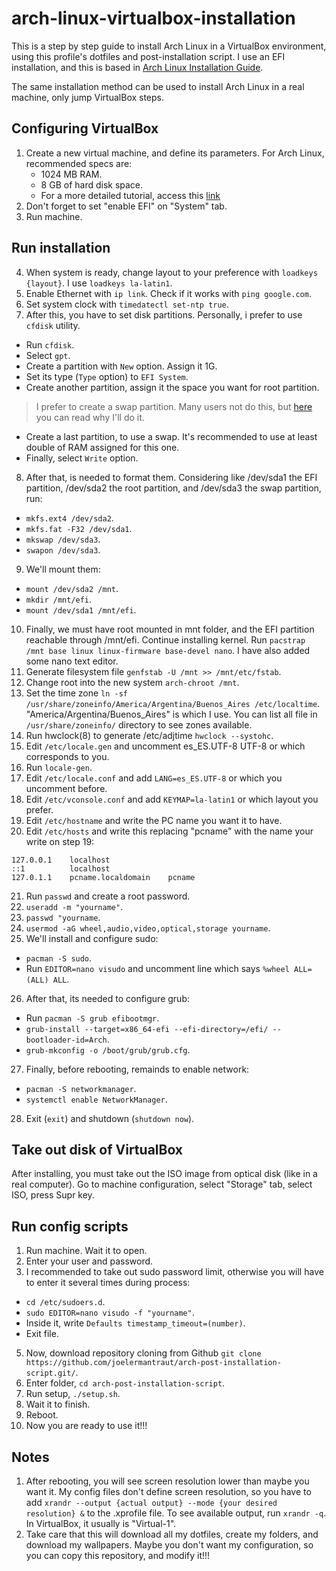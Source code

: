 # arch-linux-virtualbox-installation
This is a step by step guide to install Arch Linux in a VirtualBox environment, using this profile's dotfiles and post-installation script. I use an EFI installation, and this is based in [Arch Linux Installation Guide](https://wiki.archlinux.org/title/installation_guide). 

The same installation method can be used to install Arch Linux in a real machine, only jump VirtualBox steps.

## Configuring VirtualBox
1. Create a new virtual machine, and define its parameters. For Arch Linux, recommended specs are:
    - 1024 MB RAM.
    - 8 GB of hard disk space.
    - For a more detailed tutorial, access this [link](https://gist.github.com/dannycastonguay/46e8cca629d67105a2db#mount-arch-linux-on-virtualbox)
2. Don't forget to set "enable EFI" on "System" tab.
3. Run machine.

## Run installation
4. When system is ready, change layout to your preference with `loadkeys {layout}`. I use `loadkeys la-latin1`.
5. Enable Ethernet with `ip link`. Check if it works with `ping google.com`.
6. Set system clock with `timedatectl set-ntp true`.
7. After this, you have to set disk partitions. Personally, i prefer to use `cfdisk` utility.
  - Run `cfdisk`.
  - Select `gpt`.
  - Create a partition with `New` option. Assign it 1G.
  - Set its type (`Type` option) to `EFI System`. 
  - Create another partition, assign it the space you want for root partition.
  > I prefer to create a swap partition. Many users not do this, but [here](https://serverfault.com/questions/351093/should-linux-vms-in-vmware-esx-have-a-swap-partition/351176#351176) you can read why I'll do it.
  - Create a last partition, to use a swap. It's recommended to use at least double of RAM assigned for this one.
  - Finally, select `Write` option.
8. After that, is needed to format them. Considering like /dev/sda1 the EFI partition, /dev/sda2 the root partition, and /dev/sda3 the swap partition, run:
  - `mkfs.ext4 /dev/sda2`.
  - `mkfs.fat -F32 /dev/sda1`.
  - `mkswap /dev/sda3`.
  - `swapon /dev/sda3`.
9. We'll mount them:
  - `mount /dev/sda2 /mnt`.
  - `mkdir /mnt/efi`.
  - `mount /dev/sda1 /mnt/efi`.
10. Finally, we must have root mounted in mnt folder, and the EFI partition reachable through /mnt/efi. Continue installing kernel. Run `pacstrap /mnt base linux linux-firmware base-devel nano`. I have also added some nano text editor.
11. Generate filesystem file `genfstab -U /mnt >> /mnt/etc/fstab`.
12. Change root into the new system `arch-chroot /mnt`.
13. Set the time zone `ln -sf /usr/share/zoneinfo/America/Argentina/Buenos_Aires /etc/localtime`. "America/Argentina/Buenos_Aires" is which I use. You can list all file in `/usr/share/zoneinfo/` directory to see zones available.
14. Run hwclock(8) to generate /etc/adjtime `hwclock --systohc`.
15. Edit `/etc/locale.gen` and uncomment es_ES.UTF-8 UTF-8 or which corresponds to you.
16. Run `locale-gen`.
17. Edit `/etc/locale.conf` and add `LANG=es_ES.UTF-8` or which you uncomment before.
18. Edit `/etc/vconsole.conf` and add `KEYMAP=la-latin1` or which layout you prefer.
19. Edit `/etc/hostname` and write the PC name you want it to have.
20. Edit `/etc/hosts` and write this replacing "pcname" with the name your write on step 19:
```
127.0.0.1    localhost
::1          localhost
127.0.1.1    pcname.localdomain    pcname
```
21. Run `passwd` and create a root password.
22. `useradd -m "yourname"`.
23. `passwd "yourname`.
24. `usermod -aG wheel,audio,video,optical,storage yourname`.
25. We'll install and configure sudo:
  - `pacman -S sudo`.
  - Run `EDITOR=nano visudo` and uncomment line which says `%wheel ALL=(ALL) ALL`.
26. After that, its needed to configure grub:
  - Run `pacman -S grub efibootmgr`.
  - `grub-install --target=x86_64-efi --efi-directory=/efi/ --bootloader-id=Arch`.
  - `grub-mkconfig -o /boot/grub/grub.cfg`.
27. Finally, before rebooting, remainds to enable network:
  - `pacman -S networkmanager`.
  - `systemctl enable NetworkManager`.
28. Exit (`exit`) and shutdown (`shutdown now`).

## Take out disk of VirtualBox
After installing, you must take out the ISO image from optical disk (like in a real computer). Go to machine configuration, select "Storage" tab, select ISO, press Supr key.

## Run config scripts
1. Run machine. Wait it to open.
2. Enter your user and password.
3. I recommended to take out sudo password limit, otherwise you will have to enter it several times during process:
  - `cd /etc/sudoers.d`.
  - `sudo EDITOR=nano visudo -f "yourname"`.
  - Inside it, write `Defaults timestamp_timeout=(number)`.
  - Exit file.
5. Now, download repository cloning from Github `git clone https://github.com/joelermantraut/arch-post-installation-script.git/`.
6. Enter folder, `cd arch-post-installation-script`.
7. Run setup, `./setup.sh`.
8. Wait it to finish.
9. Reboot.
10. Now you are ready to use it!!!

## Notes

1. After rebooting, you will see screen resolution lower than maybe you want it. My config files don't define screen resolution, so you have to add `xrandr --output {actual output} --mode {your desired resolution} &` to the .xprofile file. To see available output, run `xrandr -q`. In VirtualBox, it usually is "Virtual-1".
2. Take care that this will download all my dotfiles, create my folders, and download my wallpapers. Maybe you don't want my configuration, so you can copy this repository, and modify it!!!
